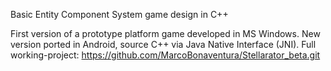 Basic Entity Component System game design in C++

First version of a prototype platform game developed in MS Windows. New version ported in Android, source C++ via Java Native Interface (JNI).
Full working-project: https://github.com/MarcoBonaventura/Stellarator_beta.git

